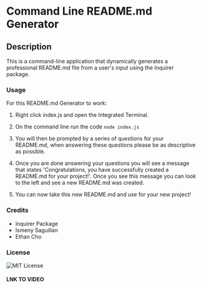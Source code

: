 # Command Line README.md Generator 

## Description
This is a command-line application that dynamically generates a professional README.md file from a user's input using the Inquirer package.

### Usage
For this README.md Generator to work:
1. Right click index.js and open the Integrated Terminal.

2. On the command line run the code `node index.js`

3. You will then be prompted by a series of questions for your README.md, when answering these questions please be as descriptive as possible.

4. Once you are done answering your questions you will see a message that states 'Congratulations, you have successfully created a README.md for your project!'. Once you see this message you can look to the left and see a new README.md was created. 

5. You can now take this new README.md and use for your new project!

### Credits
- Inquirer Package
- Ismeny Saguillan
- Ethan Cho

### License 
![MIT License](https://img.shields.io/apm/l/PACK?style=plastic)

#### LNK TO VIDEO 

